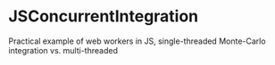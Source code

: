 JSConcurrentIntegration
=======================

Practical example of web workers in JS, single-threaded Monte-Carlo integration vs. multi-threaded
